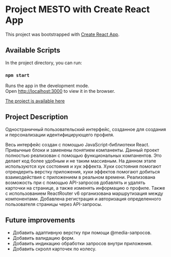 # Project MESTO with Create React App

This project was bootstrapped with [Create React App](https://github.com/facebook/create-react-app).

## Available Scripts

In the project directory, you can run:

### `npm start`

Runs the app in the development mode.\
Open [http://localhost:3000](http://localhost:3000) to view it in the browser.

[The project is available here](react-mest-auth.surge.sh)

## Project Description

Одностраничный пользовательский интерфейс, созданное для создания и персонализации идентифицирующего профиля. 

Весь интерфейс создан с помощью JavaScript-библиотеки React. Привычные блоки и заменены понятием компаненты.
Данный проект полностью реализован с помощью функциональных компанентов. Это делает код более удобным и не таким массивным.
На данном этапе используются хук состояния и хук эффекта. Хуки состояния помогают отрендерить верстку приложения, 
хуки эффектов помогают добиться взаимодействия с приложением в реальном времени. Реализована возможость при с помощью API-запросов
добавлять и удалять карточки на странице, а также изменять информацию о профиле. Также с использованием ReactRouter v6 организована 
маршрутизация между компонентами. Добавлена регистрация и авторизация определенного пользователя страницы через API-запросы.

## Future improvements

+ Добавить адаптивную верстку при помощи @media-запросов.
+ Добавить валидацию форм.
+ Добавить индикацию обработки запросов внутри приложения.
+ Добавить скролл карточек по колесу.